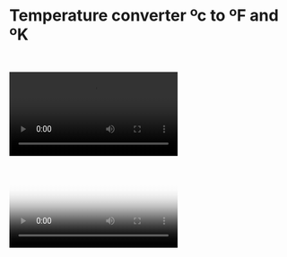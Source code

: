 # Temperature converter ºc to ºF and ºK

<br>

<video src="screen-capture.webm"></video>

<video poster="demo.jpg">

  <video src="screen-capture.webm" type="video/webm">

</video>
[screen-capture.webm](https://user-images.githubusercontent.com/127841235/227535443-6ed0d6eb-7910-4bf2-93b0-db1e260ca5f6.webm)
